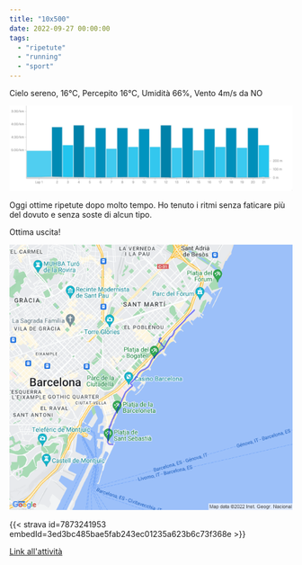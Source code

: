 ```yaml
---
title: "10x500"
date: 2022-09-27 00:00:00
tags: 
  - "ripetute"
  - "running"
  - "sport"
---
```


Cielo sereno, 16°C, Percepito 16°C, Umidità 66%, Vento 4m/s da NO

![](images/SCR-20220927-ml0.png)

Oggi ottime ripetute dopo molto tempo. Ho tenuto i ritmi senza faticare più del dovuto e senza soste di alcun tipo.

Ottima uscita!

![](images/20220927-activity-map.png)

{{< strava id=7873241953 embedId=3ed3bc485bae5fab243ec01235a623b6c73f368e >}}

[Link all'attività](https://strava.com/activities/7873241953)
